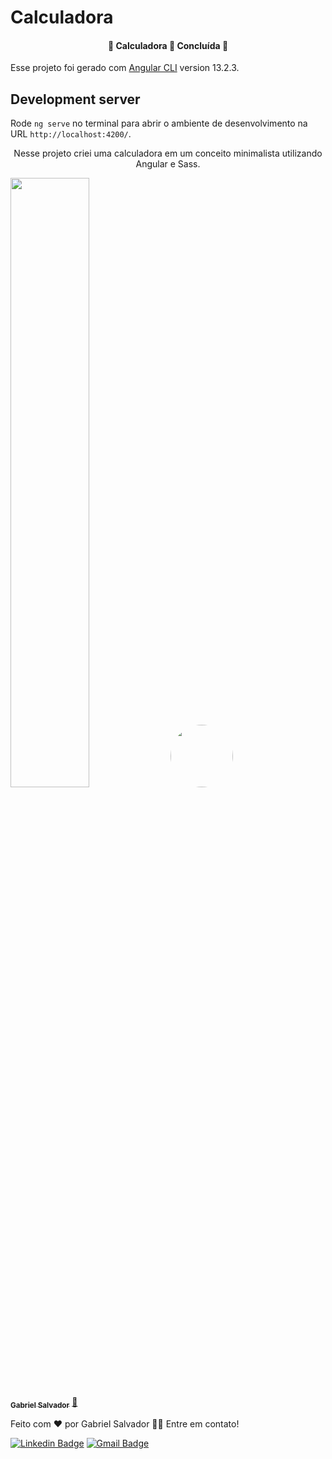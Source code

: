 # Calculadora

<h4 align="center"> 
	🚧  Calculadora 🚀 Concluída  🚧
</h4>

Esse projeto foi gerado com [Angular CLI](https://github.com/angular/angular-cli) version 13.2.3.

## Development server

Rode `ng serve` no terminal para abrir o ambiente de desenvolvimento na URL `http://localhost:4200/`.

<p align="center">Nesse projeto criei uma calculadora em um conceito minimalista utilizando Angular e Sass.</p>

<img src="./src/assets/print-calculadora" style="width: 50%;">

<a href="http://profgabrielsalvador.com.br/">
 <img style="border-radius: 50%;" src="https://media-exp1.licdn.com/dms/image/C4D03AQGTWTUVNZqnwA/profile-displayphoto-shrink_100_100/0/1643988029715?e=1653523200&v=beta&t=pxhJ8Y23MGvmY2UdAJuFKt34Nkn09VBYrrkAQfm7VOA" width="100px;" alt=""/>
 <br />
 <sub><b>Gabriel Salvador</b></sub></a> <a href="http://profgabrielsalvador.com.br/" title="Rocketseat">🚀</a>

Feito com ❤️ por Gabriel Salvador 👋🏽 Entre em contato!

[![Linkedin Badge](https://img.shields.io/badge/-Gabriel-blue?style=flat-square&logo=Linkedin&logoColor=white&link=https://www.linkedin.com/in/gabriel-ssalvador/)](https://www.linkedin.com/in/gabriel-ssalvador/)
[![Gmail Badge](https://img.shields.io/badge/-gabriel.ssalvador97@gmail.com-c14438?style=flat-square&logo=Gmail&logoColor=white&link=mailto:gabriel.ssalvador97@gmail.com)](mailto:gabriel.ssalvador97@gmail.com)
